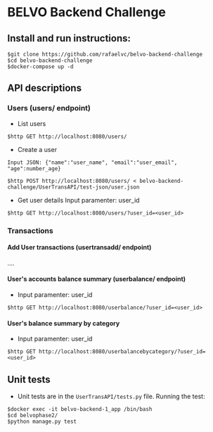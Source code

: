 # BELVO Backend Challenge


## Install and run instructions: 

```
$git clone https://github.com/rafaelvc/belvo-backend-challenge
$cd belvo-backend-challenge
$docker-compose up -d
```

## API descriptions
### Users (users/ endpoint)
- List users
```
$http GET http://localhost:8080/users/
```
- Create a user
```
Input JSON: {"name":"user_name", "email":"user_email", "age":number_age}
```
```
$http POST http://localhost:8080/users/ < belvo-backend-challenge/UserTransAPI/test-json/user.json
```
- Get user details
Input paramenter: user_id 
```
$http GET http://localhost:8080/users/?user_id=<user_id>
```
### Transactions 
#### Add User transactions (usertransadd/ endpoint)
....
#### User's accounts balance summary (userbalance/ endpoint)
- Input paramenter: user_id 
```
$http GET http://localhost:8080/userbalance/?user_id=<user_id>
```
#### User's balance summary by category
- Input paramenter: user_id 
```
$http GET http://localhost:8080/userbalancebycategory/?user_id=<user_id>
```

## Unit tests

- Unit tests are in the ```UserTransAPI/tests.py``` file. Running the test:
```
$docker exec -it belvo-backend-1_app /bin/bash
$cd belvophase2/
$python manage.py test
```










